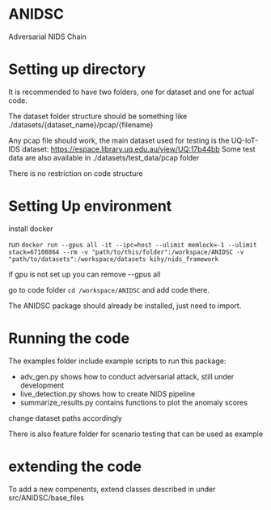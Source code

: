 # ANIDSC
 Adversarial NIDS Chain

# Setting up directory
It is recommended to have two folders, one for dataset and one for actual code.

The dataset folder structure should be something like ./datasets/{dataset_name}/pcap/{filename}

Any pcap file should work, the main dataset used for testing is the UQ-IoT-IDS dataset: https://espace.library.uq.edu.au/view/UQ:17b44bb
Some test data are also available in ./datasets/test_data/pcap folder



There is no restriction on code structure 

# Setting Up environment
install docker

run
`docker run --gpus all -it --ipc=host --ulimit memlock=-1 --ulimit stack=67108864 --rm -v "path/to/this/folder":/workspace/ANIDSC -v "path/to/datasets":/workspace/datasets kihy/nids_framework`

if gpu is not set up you can remove --gpus all 

go to code folder 
`cd /workspace/ANIDSC`
and add code there.

The ANIDSC package should already be installed, just need to import.

# Running the code
The examples folder include example scripts to run this package:
* adv_gen.py shows how to conduct adversarial attack, still under development
* live_detection.py shows how to create NIDS pipeline 
* summarize_results.py contains functions to plot the anomaly scores

change dataset paths accordingly

There is also feature folder for scenario testing that can be used as example

# extending the code
To add a new compenents, extend classes described in under src/ANIDSC/base_files 
